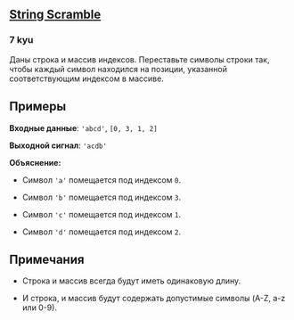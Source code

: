 <h2><a href=https://www.codewars.com/kata/5822d89270ca28c85c0000f3/train/javascript target="_blank">String Scramble</a></h2><h3>7 kyu</h3><p><ya-tr-span data-index="93-0" data-translated="true" data-source-lang="en" data-target-lang="ru" data-value="Given a string and an array of indices, rearrange the characters of the string so that each character is placed at the position specified by the corresponding index in the array." data-translation="Даны строка и массив индексов. Переставьте символы строки так, чтобы каждый символ находился на позиции, указанной соответствующим индексом в массиве." data-ch="0" data-type="trSpan" style="visibility: inherit !important;" data-selected="false">Даны строка и массив индексов. Переставьте символы строки так, чтобы каждый символ находился на позиции, указанной соответствующим индексом в массиве.</ya-tr-span></p><h2 id="examples"><ya-tr-span data-index="94-0" data-translated="true" data-source-lang="en" data-target-lang="ru" data-value="Examples" data-translation="Примеры" data-ch="0" data-type="trSpan" style="visibility: inherit !important;">Примеры</ya-tr-span></h2><p><strong><ya-tr-span data-index="95-0" data-translated="true" data-source-lang="en" data-target-lang="ru" data-value="Input" data-translation="Входные данные" data-ch="0" data-type="trSpan" style="visibility: inherit !important;">Входные данные</ya-tr-span></strong><ya-tr-span data-index="95-0" data-translated="true" data-source-lang="en" data-target-lang="ru" data-value=": " data-translation=": " data-ch="0" data-type="trSpan" style="visibility: inherit !important;">: </ya-tr-span><code>'abcd'</code><ya-tr-span data-index="95-0" data-translated="true" data-source-lang="en" data-target-lang="ru" data-value=", " data-translation=", " data-ch="0" data-type="trSpan" style="visibility: inherit !important;">, </ya-tr-span><code>[0, 3, 1, 2]</code></p><p><strong><ya-tr-span data-index="96-0" data-translated="true" data-source-lang="en" data-target-lang="ru" data-value="Output" data-translation="Выходной сигнал" data-ch="0" data-type="trSpan" style="visibility: inherit !important;">Выходной сигнал</ya-tr-span></strong><ya-tr-span data-index="96-0" data-translated="true" data-source-lang="en" data-target-lang="ru" data-value=": " data-translation=": " data-ch="0" data-type="trSpan" style="visibility: inherit !important;">: </ya-tr-span><code>'acdb'</code></p><p><strong><ya-tr-span data-index="97-0" data-translated="true" data-source-lang="en" data-target-lang="ru" data-value="Explanation:" data-translation="Объяснение:" data-ch="0" data-type="trSpan" style="visibility: inherit !important;">Объяснение:</ya-tr-span></strong></p><ul><li><p><ya-tr-span data-index="98-0" data-translated="true" data-source-lang="en" data-target-lang="ru" data-value="The character " data-translation="Символ " data-ch="0" data-type="trSpan" style="visibility: inherit !important;">Символ </ya-tr-span><code>'a'</code><ya-tr-span data-index="98-1" data-translated="true" data-source-lang="en" data-target-lang="ru" data-value="is placed at index " data-translation="помещается под индексом " data-ch="0" data-type="trSpan" style="visibility: inherit !important;"> помещается под индексом </ya-tr-span><code>0</code><ya-tr-span data-index="98-1" data-translated="true" data-source-lang="en" data-target-lang="ru" data-value="." data-translation="." data-ch="0" data-type="trSpan" style="visibility: inherit !important;">.</ya-tr-span></p></li><li><p><ya-tr-span data-index="99-0" data-translated="true" data-source-lang="en" data-target-lang="ru" data-value="The character " data-translation="Символ " data-ch="1" data-type="trSpan" style="visibility: inherit !important;">Символ </ya-tr-span><code>'b'</code><ya-tr-span data-index="99-1" data-translated="true" data-source-lang="en" data-target-lang="ru" data-value="is placed at index " data-translation="помещается под индексом " data-ch="1" data-type="trSpan" style="visibility: inherit !important;"> помещается под индексом </ya-tr-span><code>3</code><ya-tr-span data-index="99-1" data-translated="true" data-source-lang="en" data-target-lang="ru" data-value="." data-translation="." data-ch="1" data-type="trSpan" style="visibility: inherit !important;">.</ya-tr-span></p></li><li><p><ya-tr-span data-index="100-0" data-translated="true" data-source-lang="en" data-target-lang="ru" data-value="The character " data-translation="Символ " data-ch="1" data-type="trSpan" style="visibility: inherit !important;">Символ </ya-tr-span><code>'c'</code><ya-tr-span data-index="100-1" data-translated="true" data-source-lang="en" data-target-lang="ru" data-value="is placed at index " data-translation="помещается под индексом " data-ch="1" data-type="trSpan" style="visibility: inherit !important;"> помещается под индексом </ya-tr-span><code>1</code><ya-tr-span data-index="100-1" data-translated="true" data-source-lang="en" data-target-lang="ru" data-value="." data-translation="." data-ch="1" data-type="trSpan" style="visibility: inherit !important;">.</ya-tr-span></p></li><li><p><ya-tr-span data-index="101-0" data-translated="true" data-source-lang="en" data-target-lang="ru" data-value="The character " data-translation="Символ " data-ch="1" data-type="trSpan" style="visibility: inherit !important;">Символ </ya-tr-span><code>'d'</code><ya-tr-span data-index="101-1" data-translated="true" data-source-lang="en" data-target-lang="ru" data-value="is placed at index " data-translation="помещается под индексом " data-ch="1" data-type="trSpan" style="visibility: inherit !important;"> помещается под индексом </ya-tr-span><code>2</code><ya-tr-span data-index="101-1" data-translated="true" data-source-lang="en" data-target-lang="ru" data-value="." data-translation="." data-ch="1" data-type="trSpan" style="visibility: inherit !important;">.</ya-tr-span></p></li></ul><h2 id="notes"><ya-tr-span data-index="102-0" data-translated="true" data-source-lang="en" data-target-lang="ru" data-value="Notes" data-translation="Примечания" data-ch="0" data-type="trSpan" style="visibility: inherit !important;">Примечания</ya-tr-span></h2><ul><li><p><ya-tr-span data-index="103-0" data-translated="true" data-source-lang="en" data-target-lang="ru" data-value="The string and the array will always be of equal length." data-translation="Строка и массив всегда будут иметь одинаковую длину." data-ch="0" data-type="trSpan" style="visibility: inherit !important;">Строка и массив всегда будут иметь одинаковую длину.</ya-tr-span></p></li><li><p><ya-tr-span data-index="104-0" data-translated="true" data-source-lang="en" data-target-lang="ru" data-value="Both the string and the array will contain valid characters (A-Z, a-z, or 0-9)." data-translation="И строка, и массив будут содержать допустимые символы (A-Z, a-z или 0-9)." data-ch="0" data-type="trSpan" style="visibility: inherit !important;">И строка, и массив будут содержать допустимые символы (A-Z, a-z или 0-9).</ya-tr-span></p></li></ul>